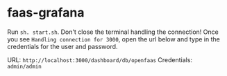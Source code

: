# faas-grafana

Run  `sh. start.sh`. Don't close the terminal handling the connection! Once you see `Handling connection for 3000`, open the url below and type in the credentials for the user and password.


URL: `http://localhost:3000/dashboard/db/openfaas`
Credentials: `admin/admin`